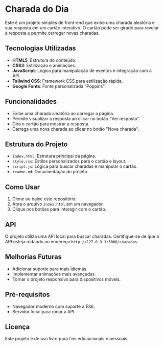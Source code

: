 # Charada do Dia

Este é um projeto simples de front-end que exibe uma charada aleatória e sua resposta em um cartão interativo. O cartão pode ser girado para revelar a resposta e permite carregar novas charadas.

## Tecnologias Utilizadas

- **HTML5**: Estrutura do conteúdo.
- **CSS3**: Estilização e animações.
- **JavaScript**: Lógica para manipulação de eventos e integração com a API.
- **Tailwind CSS**: Framework CSS para estilização rápida.
- **Google Fonts**: Fonte personalizada "Poppins".

## Funcionalidades

- Exibe uma charada aleatória ao carregar a página.
- Permite visualizar a resposta ao clicar no botão "Ver resposta".
- Gira o cartão para mostrar a resposta.
- Carrega uma nova charada ao clicar no botão "Nova charada".

## Estrutura do Projeto

- `index.html`: Estrutura principal da página.
- `style.css`: Estilos personalizados para o cartão e layout.
- `script.js`: Lógica para buscar charadas e manipular o cartão.
- `readme.md`: Documentação do projeto.

## Como Usar

1. Clone ou baixe este repositório.
2. Abra o arquivo `index.html` em um navegador.
3. Clique nos botões para interagir com o cartão.

## API

O projeto utiliza uma API local para buscar charadas. Certifique-se de que a API esteja rodando no endereço `http://127.0.0.1:5000/charadas`.

## Melhorias Futuras

- Adicionar suporte para mais idiomas.
- Implementar animações mais avançadas.
- Tornar o projeto responsivo para dispositivos móveis.

## Pré-requisitos

- Navegador moderno com suporte a ES6.
- Servidor local para rodar a API.

## Licença

Este projeto é de uso livre para fins educacionais e pessoais.
